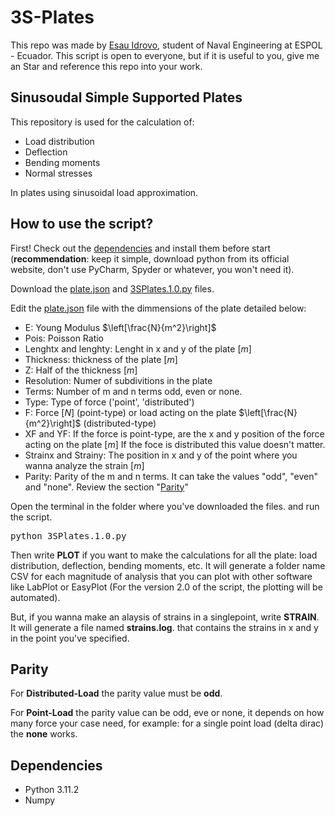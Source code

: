 # 3S-Plates

This repo was made by [Esau Idrovo](mailto:eiidrovo@protonmail.com), student of Naval Engineering at ESPOL - Ecuador. This script is open to everyone, but if it is useful to you, give me an Star and reference this repo into your work.

## Sinusoudal Simple Supported Plates

This repository is used for the calculation of:

- Load distribution
- Deflection
- Bending moments
- Normal stresses

In plates using sinusoidal load approximation.

## How to use the script?

First! Check out the [dependencies](#dependencies) and install them before start (**recommendation**: keep it simple, download python from its official website, don't use PyCharm, Spyder or whatever, you won't need it).

Download the [plate.json]() and [3SPlates.1.0.py]() files.

Edit the [plate.json]() file with the dimmensions of the plate detailed below:

- E: Young Modulus  $\left[\frac{N}{m^2}\right]$
- Pois: Poisson Ratio
- Lenghtx and lenghty: Lenght in x and y of the plate $\left[m\right]$
- Thickness: thickness of the plate $\left[m\right]$
- Z: Half of the thickness $\left[m\right]$
- Resolution: Numer of subdivitions in the plate 
- Terms: Number of m and n terms odd, even or none.
- Type: Type of force ('point', 'distributed')
- F: Force $\left[N\right]$ (point-type) or load acting on the plate $\left[\frac{N}{m^2}\right]$ (distributed-type)
- XF and YF: If the force is point-type, are the x and y position of the force acting on the plate $\left[m\right]$ If the foce is distributed this value doesn't matter.
- Strainx and Strainy: The position in x and y of the point where you wanna analyze the strain $\left[m\right]$ 
- Parity: Parity of the m and n terms. It can take the values "odd", "even" and "none". Review the section "[Parity](#parity)"

Open the terminal in the folder where you've downloaded the files. and run the script.

<pre>
python 3SPlates.1.0.py
</pre>

Then write **PLOT** if you want to make the calculations for all the plate: load distribution, deflection, bending moments, etc. It will generate a folder name CSV for each magnitude of analysis that you can plot with other software like LabPlot or EasyPlot (For the version 2.0 of the script, the plotting will be automated).

But, if you wanna make an alaysis of strains in a singlepoint, write **STRAIN**. It will generate a file named **strains.log**. that contains the strains in x and y in the point you've specified.


## <a  id="parity"></a>Parity

For **Distributed-Load** the parity value must be **odd**.

For **Point-Load** the parity value can be odd, eve or none, it depends on how many force your case need, for example: for a single point load (delta dirac) the **none** works.


## <a  id="dependencies"></a>Dependencies

- Python 3.11.2
- Numpy






